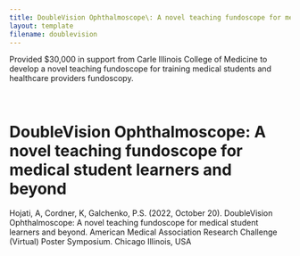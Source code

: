 ```yaml
---
title: DoubleVision Ophthalmoscope\: A novel teaching fundoscope for medical student learners and beyond
layout: template
filename: doublevision
---
```


Provided $30,000 in support from Carle Illinois College of Medicine to develop a novel teaching fundoscope for training medical students and healthcare providers fundoscopy.

<br>

# DoubleVision Ophthalmoscope: A novel teaching fundoscope for medical student learners and beyond
Hojati, A, Cordner, K, Galchenko, P.S. (2022, October 20). DoubleVision Ophthalmoscope: A novel teaching fundoscope for medical student learners and beyond. American Medical Association Research Challenge (Virtual) Poster Symposium. Chicago Illinois, USA
